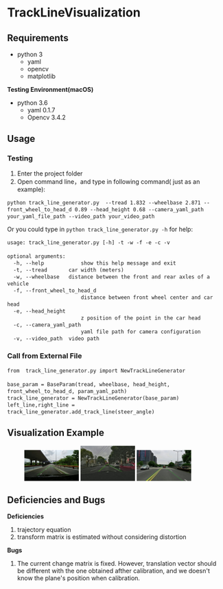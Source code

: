 # TrackLineVisualization

## Requirements

+ python 3
  + yaml 
  + opencv
  + matplotlib

**Testing Environment(macOS)**

+ python 3.6
  + yaml 0.1.7
  + Opencv 3.4.2

## Usage

### Testing 

1. Enter the project folder
2. Open command line，and type in following command( just as an example):

```
python track_line_generator.py  --tread 1.832 --wheelbase 2.871 --front_wheel_to_head_d 0.89 --head_height 0.68 --camera_yaml_path your_yaml_file_path --video_path your_video_path
```

Or you could type in `python track_line_generator.py -h` for help:

```
usage: track_line_generator.py [-h] -t -w -f -e -c -v 

optional arguments:
  -h, --help            show this help message and exit
  -t, --tread       car width (meters)
  -w, --wheelbase   distance between the front and rear axles of a vehicle
  -f, --front_wheel_to_head_d 
                        distance between front wheel center and car head
  -e, --head_height 
                        z position of the point in the car head
  -c, --camera_yaml_path 
                        yaml file path for camera configuration
  -v, --video_path  video path
```

### Call from External File

```
from  track_line_generator.py import NewTrackLineGenerator

base_param = BaseParam(tread, wheelbase, head_height, front_wheel_to_head_d, param_yaml_path)
track_line_generator = NewTrackLineGenerator(base_param)
left_line,right_line = track_line_generator.add_track_line(steer_angle)
```

## Visualization Example

<figure class="third">          <img src="./test_result/audi_a8l_1920Bonnent.jpg" width="30%">  <img src="./test_result/audi_a6l_1440Bonnet.jpg" width="30%">   <img src="./test_result/Magotan2_1920NoBonnet.jpg" width="30%"> </figure>

## Deficiencies and Bugs

**Deficiencies**

1. trajectory equation
2. transform matrix is estimated without considering distortion

**Bugs**

1. The current change matrix is fixed. However, translation vector should be different with the one obtained afther calibration, and we doesn't know the plane's position when  calibration.